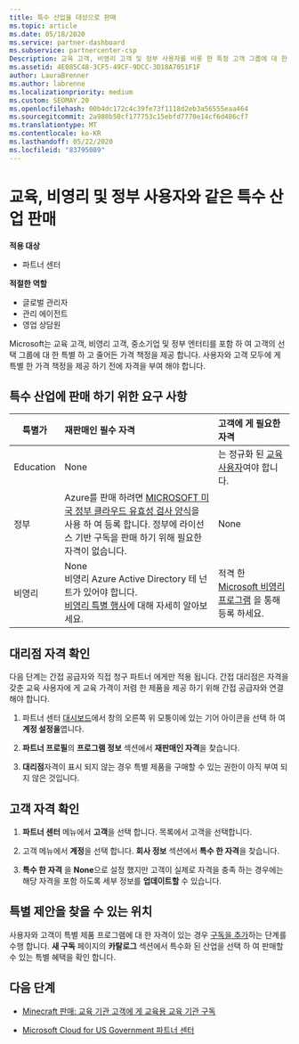 ```yaml
---
title: 특수 산업을 대상으로 판매
ms.topic: article
ms.date: 05/18/2020
ms.service: partner-dashboard
ms.subservice: partnercenter-csp
Description: 교육 고객, 비영리 고객 및 정부 사용자를 비롯 한 특정 고객 그룹에 대 한 Microsoft의 특별 한 가격 책정 가격에 대해 알아보세요.
ms.assetid: 4E085C48-3CF5-49CF-9DCC-3D18A7051F1F
author: LauraBrenner
ms.author: labrenne
ms.localizationpriority: medium
ms.custom: SEOMAY.20
ms.openlocfilehash: 00b4dc172c4c39fe73f1118d2eb3a56555eaa464
ms.sourcegitcommit: 2a980b50cf177753c15ebfd7770e14cf6d486cf7
ms.translationtype: MT
ms.contentlocale: ko-KR
ms.lasthandoff: 05/22/2020
ms.locfileid: "83795089"
---
```

# <a name="sell-to-specialized-industries-like-education-non-profit-and-government-users"></a>교육, 비영리 및 정부 사용자와 같은 특수 산업 판매

**적용 대상**

- 파트너 센터

**적절한 역할**

- 글로벌 관리자
- 관리 에이전트
- 영업 상담원

Microsoft는 교육 고객, 비영리 고객, 중소기업 및 정부 엔터티를 포함 하 여 고객의 선택 그룹에 대 한 특별 하 고 줄어든 가격 책정을 제공 합니다. 사용자와 고객 모두에 게 특별 한 가격 책정을 제공 하기 전에 자격을 부여 해야 합니다. 

## <a name="requirements-to-sell-to-specialized-industries"></a>특수 산업에 판매 하기 위한 요구 사항

|**특별가**   |**재판매인 필수 자격**   |**고객에 게 필요한 자격**   |
|----------------------------|:---------------------------------|:------------------------------------------|
|Education   |None   | 는 정규화 된 [교육 사용자](https://www.microsoftvolumelicensing.com/DocumentSearch.aspx?Mode=3&DocumentTypeId=7)여야 합니다.   |
|정부   |Azure를 판매 하려면 [MICROSOFT 미국 정부 클라우드 유효성 검사 양식](https://azuregov.microsoft.com/csp)을 사용 하 여 등록 합니다. 정부에 라이선스 기반 구독을 판매 하기 위해 필요한 자격이 없습니다.|   None|
|비영리  |None<br/> 비영리 Azure Active Directory 테 넌 트가 있어야 합니다.<br/> [비영리 특별 행사](https://assetsprod.microsoft.com/mpn/nonprofit-skus-in-csp-faq.pdf)에 대해 자세히 알아보세요.   |적격 한 [Microsoft 비영리 프로그램](https://nonprofit.microsoft.com/#/register) 을 통해 등록 하세요.   |

## <a name="check-your-reseller-qualifications"></a>대리점 자격 확인

다음 단계는 간접 공급자와 직접 청구 파트너 에게만 적용 됩니다. 간접 대리점은 자격을 갖춘 교육 사용자에 게 교육 가격이 저렴 한 제품을 제공 하기 위해 간접 공급자와 연결 해야 합니다.

1. 파트너 센터 [대시보드](https://partner.microsoft.com/dashboard)에서 창의 오른쪽 위 모퉁이에 있는 기어 아이콘을 선택 하 여 **계정 설정을**엽니다.

2. **파트너 프로필**의 **프로그램 정보** 섹션에서 **재판매인 자격**을 찾습니다.

3. **대리점**자격이 표시 되지 않는 경우 특별 제품을 구매할 수 있는 권한이 아직 부여 되지 않은 것입니다.

## <a name="check-the-customer-qualifications"></a>고객 자격 확인

1. **파트너 센터** 메뉴에서 **고객**을 선택 합니다. 목록에서 고객을 선택합니다.

2. 고객 메뉴에서 **계정**을 선택 합니다. **회사 정보** 섹션에서 **특수 한 자격**을 찾습니다.

3. **특수 한 자격** 을 **None**으로 설정 했지만 고객이 실제로 자격을 충족 하는 경우에는 해당 자격을 포함 하도록 세부 정보를 **업데이트할** 수 있습니다.

## <a name="where-to-find-special-offers"></a>특별 제안을 찾을 수 있는 위치

사용자와 고객이 특별 제품 프로그램에 대 한 자격이 있는 경우 [구독을 추가](create-a-new-subscription.md)하는 단계를 수행 합니다. **새 구독** 페이지의 **카탈로그** 섹션에서 특수화 된 산업을 선택 하 여 판매할 수 있는 특별 혜택을 확인 합니다.

## <a name="next-steps"></a>다음 단계

- [Minecraft 판매: 교육 기관 고객에 게 교육용 교육 기관 구독](minecraft-subscriptions.md)

- [Microsoft Cloud for US Government 파트너 센터](partner-center-for-microsoft-us-govt-cloud.md)
